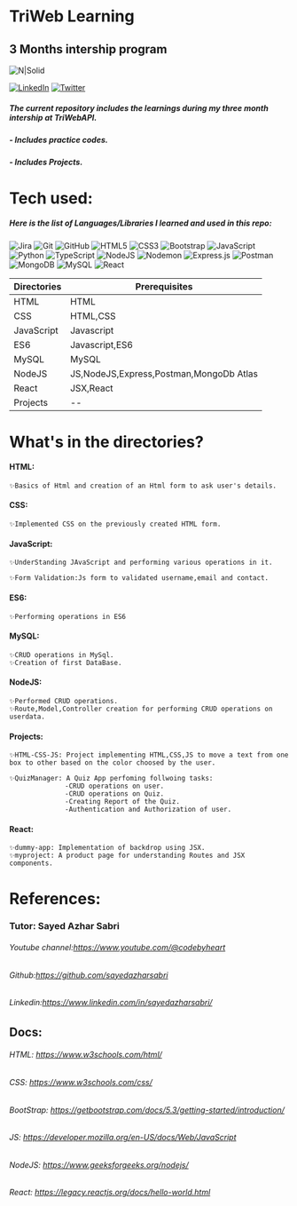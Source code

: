 # TriWeb Learning
## 3 Months intership program

![N|Solid](https://pps.whatsapp.net/v/t61.24694-24/362698039_632435395531752_8987297261141533500_n.jpg?ccb=11-4&oh=01_AdTaM4vdufkBqCH26rDvqRx4mzZl5CtjK5ul6sNiKwS5jg&oe=651D16F2&_nc_sid=000000&_nc_cat=108)

[![LinkedIn](https://img.shields.io/badge/LinkedIn-blue?style=flat-square&logo=linkedin&logoColor=white)](https://www.linkedin.com/in/shiwang-bisht-b5918b269/)  [![Twitter](https://img.shields.io/badge/Twitter-blue?style=social&logo=twitter)](https://twitter.com/Shiwang0bisht)

##### The current repository includes the learnings during my three month intership at TriWebAPI.
#####  - Includes practice codes.
##### - Includes Projects.

# Tech used:  
##### Here is the list of Languages/Libraries I learned and used in this repo:
![Jira](https://img.shields.io/badge/jira-%230A0FFF.svg?style=for-the-badge&logo=jira&logoColor=white) 
![Git](https://img.shields.io/badge/git-%23F05033.svg?style=for-the-badge&logo=git&logoColor=white)
![GitHub](https://img.shields.io/badge/github-%23121011.svg?style=for-the-badge&logo=github&logoColor=white)
![HTML5](https://img.shields.io/badge/html5-%23E34F26.svg?style=for-the-badge&logo=html5&logoColor=white)
![CSS3](https://img.shields.io/badge/css3-%231572B6.svg?style=for-the-badge&logo=css3&logoColor=white)
![Bootstrap](https://img.shields.io/badge/bootstrap-%238511FA.svg?style=for-the-badge&logo=bootstrap&logoColor=white)
![JavaScript](https://img.shields.io/badge/javascript-%23323330.svg?style=for-the-badge&logo=javascript&logoColor=%23F7DF1E)
![Python](https://img.shields.io/badge/python-3670A0?style=for-the-badge&logo=python&logoColor=ffdd54)
![TypeScript](https://img.shields.io/badge/typescript-%23007ACC.svg?style=for-the-badge&logo=typescript&logoColor=white)
![NodeJS](https://img.shields.io/badge/node.js-6DA55F?style=for-the-badge&logo=node.js&logoColor=white)
![Nodemon](https://img.shields.io/badge/NODEMON-%23323330.svg?style=for-the-badge&logo=nodemon&logoColor=%BBDEAD)
![Express.js](https://img.shields.io/badge/express.js-%23404d59.svg?style=for-the-badge&logo=express&logoColor=%2361DAFB)
![Postman](https://img.shields.io/badge/Postman-FF6C37?style=for-the-badge&logo=postman&logoColor=white)
![MongoDB](https://img.shields.io/badge/MongoDB-%234ea94b.svg?style=for-the-badge&logo=mongodb&logoColor=white)
![MySQL](https://img.shields.io/badge/mysql-%2300f.svg?style=for-the-badge&logo=mysql&logoColor=white)
![React](https://img.shields.io/badge/react-%2320232a.svg?style=for-the-badge&logo=react&logoColor=%2361DAFB)

| Directories | Prerequisites |
| ------ | ------ |
| HTML | HTML |
| CSS | HTML,CSS  |
| JavaScript | Javascript |
| ES6 | Javascript,ES6 |
| MySQL | MySQL |
| NodeJS | JS,NodeJS,Express,Postman,MongoDb Atlas |
| React | JSX,React |
| Projects | -- |

# What's in the directories?

#### HTML:
    ✨Basics of Html and creation of an Html form to ask user's details.

#### CSS:
    ✨Implemented CSS on the previously created HTML form.

#### JavaScript:
    ✨UnderStanding JAvaScript and performing various operations in it.
    
    ✨Form Validation:Js form to validated username,email and contact.

#### ES6:
    ✨Performing operations in ES6

#### MySQL:
    ✨CRUD operations in MySql.
    ✨Creation of first DataBase.    
    
#### NodeJS:
    ✨Performed CRUD operations.
    ✨Route,Model,Controller creation for performing CRUD operations on userdata.
    
#### Projects:
    ✨HTML-CSS-JS: Project implementing HTML,CSS,JS to move a text from one box to other based on the color choosed by the user.
    
    ✨QuizManager: A Quiz App perfoming follwoing tasks:
                  -CRUD operations on user.
                  -CRUD operations on Quiz.
                  -Creating Report of the Quiz.
                  -Authentication and Authorization of user.
                  
#### React:
    ✨dummy-app: Implementation of backdrop using JSX.
    ✨myproject: A product page for understanding Routes and JSX components.


# References:
### Tutor: Sayed Azhar Sabri
###### Youtube channel:https://www.youtube.com/@codebyheart 
###### Github:https://github.com/sayedazharsabri
###### Linkedin:https://www.linkedin.com/in/sayedazharsabri/

## Docs: 
###### HTML: https://www.w3schools.com/html/
###### CSS: https://www.w3schools.com/css/
###### BootStrap: https://getbootstrap.com/docs/5.3/getting-started/introduction/
###### JS: https://developer.mozilla.org/en-US/docs/Web/JavaScript
###### NodeJS: https://www.geeksforgeeks.org/nodejs/
###### React: https://legacy.reactjs.org/docs/hello-world.html

